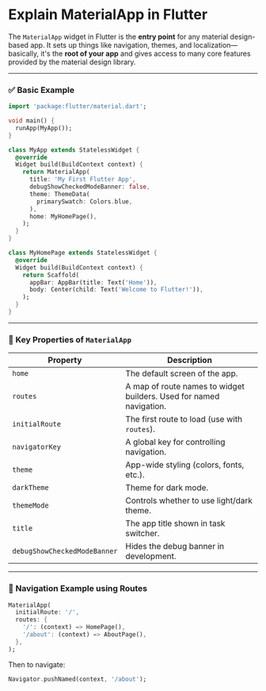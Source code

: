 # Explain MaterialApp in Flutter

The `MaterialApp` widget in Flutter is the **entry point** for any material design-based app. It sets up things like navigation, themes, and localization—basically, it's the **root of your app** and gives access to many core features provided by the material design library.

---

### ✅ Basic Example

```dart
import 'package:flutter/material.dart';

void main() {
  runApp(MyApp());
}

class MyApp extends StatelessWidget {
  @override
  Widget build(BuildContext context) {
    return MaterialApp(
      title: 'My First Flutter App',
      debugShowCheckedModeBanner: false,
      theme: ThemeData(
        primarySwatch: Colors.blue,
      ),
      home: MyHomePage(),
    );
  }
}

class MyHomePage extends StatelessWidget {
  @override
  Widget build(BuildContext context) {
    return Scaffold(
      appBar: AppBar(title: Text('Home')),
      body: Center(child: Text('Welcome to Flutter!')),
    );
  }
}
```

---

### 🧠 Key Properties of `MaterialApp`

| Property            | Description |
|---------------------|-------------|
| `home`              | The default screen of the app. |
| `routes`            | A map of route names to widget builders. Used for named navigation. |
| `initialRoute`      | The first route to load (use with `routes`). |
| `navigatorKey`      | A global key for controlling navigation. |
| `theme`             | App-wide styling (colors, fonts, etc.). |
| `darkTheme`         | Theme for dark mode. |
| `themeMode`         | Controls whether to use light/dark theme. |
| `title`             | The app title shown in task switcher. |
| `debugShowCheckedModeBanner` | Hides the debug banner in development. |

---

### 🧭 Navigation Example using Routes

```dart
MaterialApp(
  initialRoute: '/',
  routes: {
    '/': (context) => HomePage(),
    '/about': (context) => AboutPage(),
  },
);
```

Then to navigate:

```dart
Navigator.pushNamed(context, '/about');
```
